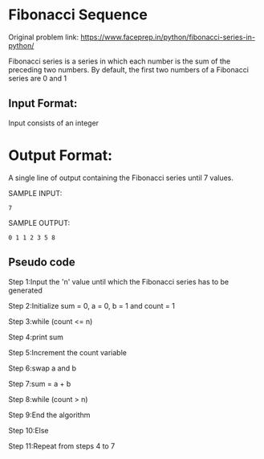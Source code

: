 # Fibonacci Sequence
Original problem link: https://www.faceprep.in/python/fibonacci-series-in-python/
 
Fibonacci series is a series in which each number is the sum of the preceding two numbers. By default, the first two numbers of a Fibonacci series are 0 and 1

## Input Format:

Input consists of an integer

# Output Format:

A single line of output containing the Fibonacci series until 7 values.

SAMPLE INPUT:

```
7
```

SAMPLE OUTPUT:

```
0 1 1 2 3 5 8
```

## Pseudo code

Step 1:Input the 'n' value until which the Fibonacci series has to be generated

Step 2:Initialize sum = 0, a = 0, b = 1 and count = 1

Step 3:while (count <= n)

Step 4:print sum

Step 5:Increment the count variable

Step 6:swap a and b

Step 7:sum = a + b

Step 8:while (count > n)

Step 9:End the algorithm

Step 10:Else

Step 11:Repeat from steps 4 to 7
